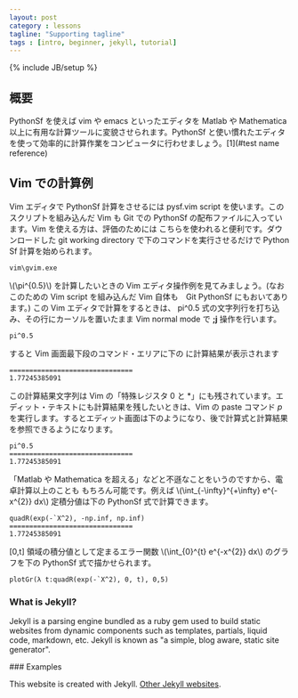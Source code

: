 ```yaml
---
layout: post
category : lessons
tagline: "Supporting tagline"
tags : [intro, beginner, jekyll, tutorial]
---
```

{% include JB/setup %}

## 概要

PythonSf を使えば vim や emacs といったエディタを Matlab や Mathematica 以上に有用な計算ツールに変貌させられます。PythonSf と使い慣れたエディタを使って効率的に計算作業をコンピュータに行わせましょう。[1](#test name reference)

## Vim での計算例
Vim エディタで PythonSf 計算をさせるには pysf.vim script を使います。このスクリプトを組み込んだ Vim も Git での PythonSf の配布ファイルに入っています。Vim を使える方は、評価のためには こちらを使われると便利です。ダウンロードした git working directory で下のコマンドを実行させるだけで Python Sf 計算を始められます。

    vim\gvim.exe

\\(\pi^{0.5}\\) を計算したいときの Vim エディタ操作例を見てみましょう。(なお このための<M-F14> Vim script を組み込んだ Vim 自体も　Git PythonSf にもおいてあります。) この Vim エディタで計算をするときは、 pi^0.5 式の文字列行を打ち込み、その行にカーソルを置いたまま Vim normal mode で  **;j** 操作を行います。

    pi^0.5

すると Vim 画面最下段のコマンド・エリアに下の   に計算結果が表示されます

    ===============================
    1.77245385091

この計算結果文字列は Vim の「特殊レジスタ 0 と \*」にも残されています。エディット・テキストにも計算結果を残したいときは、Vim の paste コマンド *p* を実行します。するとエディット画面は下のようになり、後で計算式と計算結果を参照できるようになります。

    pi^0.5
    ===============================
    1.77245385091

「Matlab や Mathematica を超える」などと不遜なことをいうのですから、電卓計算以上のことも もちろん可能です。例えば \\(\int_{-\infty}^{+\infty} e^{-x^{2}} dx\\) 定積分値は下の PythonSf 式で計算できます。

    quadR(exp(-`X^2), -np.inf, np.inf)
    ===============================
    1.77245385091

[0,t] 領域の積分値として定まるエラー関数 \\(\\int_{0}^{t} e^{-x^{2}} dx\\) のグラフを下の PythonSf 式で描かせられます。

    plotGr(λ t:quadR(exp(-`X^2), 0, t), 0,5)

### What is Jekyll?

Jekyll is a parsing engine bundled as a ruby gem used to build static websites from
dynamic components such as templates, partials, liquid code, markdown, etc. Jekyll is known as "a simple, blog aware, static site generator".

###<a id="test name reference"></a> Examples

This website is created with Jekyll. [Other Jekyll websites](https://github.com/mojombo/jekyll/wiki/Sites).



